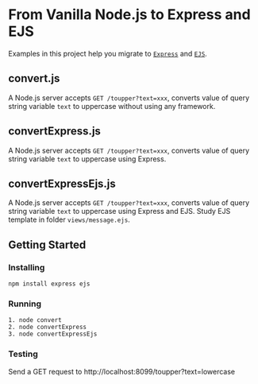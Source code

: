 # From Vanilla Node.js to Express and EJS
Examples in this project help you migrate to [`Express`](https://expressjs.com) and [`EJS`](https://ejs.co).

## convert.js
A Node.js server accepts `GET /toupper?text=xxx`, converts value of query string variable `text` to uppercase without using any framework.

## convertExpress.js
A Node.js server accepts `GET /toupper?text=xxx`, converts value of query string variable `text` to uppercase using Express.

## convertExpressEjs.js
A Node.js server accepts `GET /toupper?text=xxx`, converts value of query string variable `text` to uppercase using Express and EJS.  Study EJS template in folder `views/message.ejs`. 

## Getting Started

### Installing
```
npm install express ejs
```
### Running
```
1. node convert
2. node convertExpress
3. node convertExpressEjs
```
### Testing
Send a GET request to http://localhost:8099/toupper?text=lowercase
